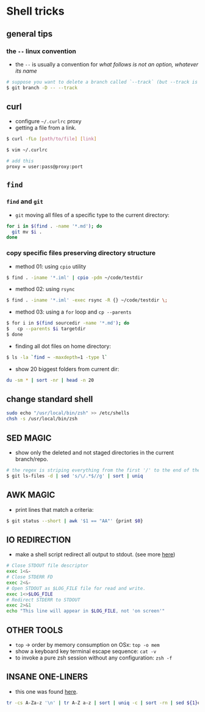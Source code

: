 # Shell tricks

## general tips

### the `--` linux convention

* the `--` is usually a convention for _what follows is not an option, whatever its name_

```sh
# suppose you want to delete a branch called `--track` (but --track is also an option to git).
$ git branch -D -- --track
```

## curl

* configure `~/.curlrc` proxy
* getting a file from a link.

```sh
$ curl -fLo [path/to/file] [link]
```

```sh
$ vim ~/.curlrc 

# add this
proxy = user:pass@proxy:port
```

## `find`

### `find` and `git`

* `git` moving all files of a specific type to the current directory:

```sh
for i in $(find . -name '*.md'); do
  git mv $i .
done
```

### copy specific files preserving directory structure

* method 01: using `cpio` utility

```sh
$ find . -iname '*.iml' | cpio -pdm ~/code/testdir
```

* method 02: using `rsync`

```sh
$ find . -iname '*.iml' -exec rsync -R {} ~/code/testdir \;
```

* method 03: using a `for` loop and `cp --parents`

```sh
$ for i in $(find sourcedir -name '*.md'); do
$   cp --parents $i targetdir
$ done
```

* finding all dot files on home directory:

```sh
$ ls -la `find ~ -maxdepth=1 -type l`
```

* show 20 biggest folders from current dir: 

```sh
du -sm * | sort -nr | head -n 20
```

## change standard shell

```sh
sudo echo "/usr/local/bin/zsh" >> /etc/shells
chsh -s /usr/local/bin/zsh
```


## SED MAGIC

* show only the deleted and not staged directories in the current branch/repo.

```sh
# the regex is striping everything from the first '/' to the end of the filename.
$ git ls-files -d | sed 's/\/.*$//g' | sort | uniq
```

## AWK MAGIC

* print lines that match a criteria:

```sh
$ git status --short | awk '$1 == "AA"' {print $0}
```

## IO REDIRECTION

* make a shell script redirect all output to stdout. (see more [here][2])

```sh
# Close STDOUT file descriptor
exec 1<&-
# Close STDERR FD
exec 2<&-
# Open STDOUT as $LOG_FILE file for read and write.
exec 1<>$LOG_FILE
# Redirect STDERR to STDOUT
exec 2>&1
echo "This line will appear in $LOG_FILE, not 'on screen'"
```

## OTHER TOOLS

* `top` -> order by memory consumption on OSx: `top -o mem`
* show a keyboard key terminal escape sequence: `cat -v`
* to invoke a pure zsh session without any configuration: `zsh -f`


## INSANE ONE-LINERS

* this one was found [here][3].

```sh
tr -cs A-Za-z '\n' | tr A-Z a-z | sort | uniq -c | sort -rn | sed ${1}q
```

[2]: <http://stackoverflow.com/questions/637827/redirect-stderr-and-stdout-in-a-bash-script>
[3]: <http://nealford.com/memeagora/2013/01/22/why_everyone_eventually_hates_maven.html>
